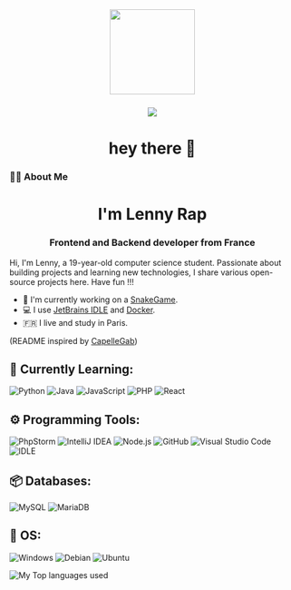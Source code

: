 <div align="center">
  <img height="150" src="https://media2.giphy.com/media/v1.Y2lkPTc5MGI3NjExYnFiMzltbTkzNzF2Nnp2cjhwZzRsaGRjYXdxNXd3cDJwYXptbDNueiZlcD12MV9pbnRlcm5hbF9naWZfYnlfaWQmY3Q9cw/juua9i2c2fA0AIp2iq/giphy.gif"  />
</div>

###

<div align="center">

</div>

###

<div align="center">
  <img src="https://visitor-badge.laobi.icu/badge?page_id=LennRapp.LenRapp"  />
</div>

###

<h1 align="center">hey there 👋</h1>

###

<h3 align="left">👩‍💻  About Me</h3>

###


 <h1 align="center">I'm Lenny Rap</h1>
 <h3 align="center"> Frontend and Backend developer from France</h3>
Hi, I'm Lenny, a 19-year-old computer science student. Passionate about building projects and learning new technologies, I share various open-source projects here. Have fun !!!



 - 🔭 I'm currently working on a [SnakeGame](https://github.com/LenRapp/SnakeGame).
 - 💻 I use [JetBrains IDLE](https://www.jetbrains.com/idea/) and [Docker](https://www.docker.com/).
 - 🇫🇷 I live and study in Paris.

(README inspired by [CapelleGab](https://github.com/CapelleGab))

## 📑 Currently Learning:

![Python](https://img.shields.io/badge/Python-3776AB?style=for-the-badge&logo=python&logoColor=white)
![Java](https://img.shields.io/badge/java-%23ED8B00.svg?style=for-the-badge&logo=java&logoColor=white)
![JavaScript](https://img.shields.io/badge/javascript-%23323330.svg?style=for-the-badge&logo=javascript&logoColor=%23F7DF1E)
![PHP](https://img.shields.io/badge/PHP-777BB4?style=for-the-badge&logo=php&logoColor=white)
![React](https://img.shields.io/badge/React-20232A?style=for-the-badge&logo=react&logoColor=61DAFB)




## ⚙️ Programming Tools:
![PhpStorm](https://img.shields.io/badge/PhpStorm-000000?style=for-the-badge&logo=phpstorm&logoColor=white)
![IntelliJ IDEA](https://img.shields.io/badge/IntelliJ_IDEA-000000?style=for-the-badge&logo=intellijidea&logoColor=white)
![Node.js](https://img.shields.io/badge/Node.js-43853D?style=for-the-badge&logo=nodedotjs&logoColor=white)
![GitHub](https://img.shields.io/badge/GitHub-181717?style=for-the-badge&logo=github&logoColor=white)
![Visual Studio Code](https://img.shields.io/badge/VS_Code-0078D7?style=for-the-badge&logo=visualstudiocode&logoColor=white)
![IDLE](https://img.shields.io/badge/IDLE_Python-3776AB?style=for-the-badge&logo=python&logoColor=white)




## 📦 Databases:
![MySQL](https://img.shields.io/badge/MySQL-4479A1?style=for-the-badge&logo=mysql&logoColor=white)
![MariaDB](https://img.shields.io/badge/MariaDB-003545?style=for-the-badge&logo=mariadb&logoColor=white)


## 🔧 OS:
![Windows](https://img.shields.io/badge/Windows-0078D6?style=for-the-badge&logo=windows&logoColor=white)
![Debian](https://img.shields.io/badge/Debian-A81D33?style=for-the-badge&logo=debian&logoColor=white)
![Ubuntu](https://img.shields.io/badge/Ubuntu-E95420?style=for-the-badge&logo=ubuntu&logoColor=white)


 <img align="left" alt="My Top languages used" src="https://github-readme-stats.vercel.app/api/top-langs/?username=LenRapp&hide_border=true&theme=dracula" />